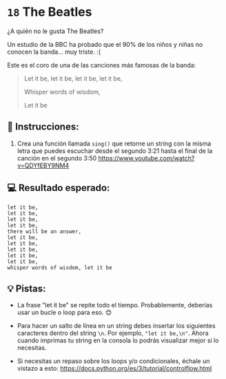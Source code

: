 # `18` The Beatles

¿A quién no le gusta The Beatles?

Un estudio de la BBC ha probado que el 90% de los niños y niñas no conocen la banda... muy triste. :(

Este es el coro de una de las canciones más famosas de la banda:

> Let it be, let it be, let it be, let it be,
> 
> Whisper words of wisdom,
> 
> Let it be

## 📝 Instrucciones:

1. Crea una función llamada `sing()` que retorne un string con la misma letra que puedes escuchar desde el segundo 3:21 hasta el final de la canción en el segundo 3:50 https://www.youtube.com/watch?v=QDYfEBY9NM4

## 💻 Resultado esperado:

```text
let it be,
let it be,
let it be,
let it be,
there will be an answer,
let it be,
let it be,
let it be,
let it be,
let it be,
whisper words of wisdom, let it be
```

## 💡 Pistas:

+ La frase "let it be" se repite todo el tiempo. Probablemente, deberías usar un bucle o loop para eso. 😊

+ Para hacer un salto de línea en un string debes insertar los siguientes caracteres dentro del string `\n`. Por ejemplo, `"let it be,\n"`. Ahora cuando imprimas tu string en la consola lo podrás visualizar mejor si lo necesitas.

+ Si necesitas un repaso sobre los loops y/o condicionales, échale un vistazo a esto: https://docs.python.org/es/3/tutorial/controlflow.html
